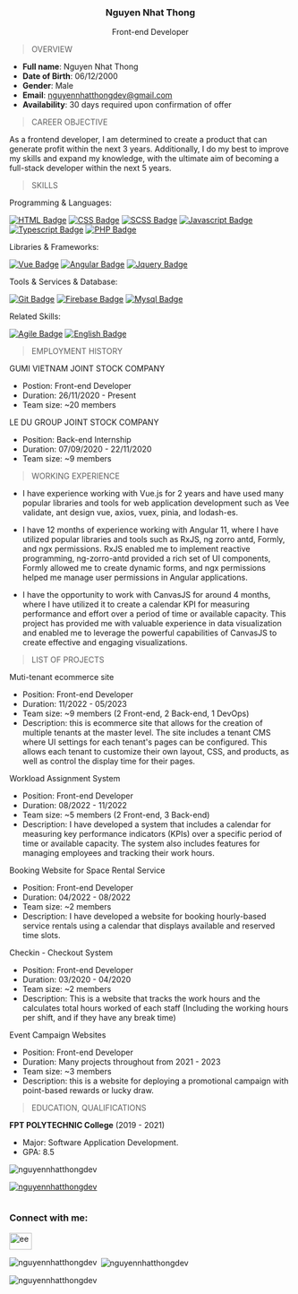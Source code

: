 ### <p style="text-align:center;">Nguyen Nhat Thong</p>
<p style="text-align:center">Front-end Developer</p>

> OVERVIEW

- **Full name**: Nguyen Nhat Thong
- **Date of Birth**: 06/12/2000
- **Gender**: Male
- **Email**: nguyennhatthongdev@gmail.com
- **Availability**: 30 days required upon confirmation of offer

> CAREER OBJECTIVE

As a frontend developer, I am determined to create a product that can generate  profit within the next 3 years. Additionally, I do my best to improve my skills and expand my knowledge, with the ultimate aim of becoming a full-stack developer within the next 5 years.

> SKILLS


Programming & Languages:

[![HTML Badge](https://img.shields.io/badge/-HTML-E34F26?style=for-the-badge&labelColor=black&logo=html5&logoColor=E34F26)](#) [![CSS Badge](https://img.shields.io/badge/-CSS-1572b6?style=for-the-badge&labelColor=black&logo=css3&logoColor=1572b6)](#) [![SCSS Badge](https://img.shields.io/badge/-Sass-CC6699?style=for-the-badge&labelColor=black&logo=sass&logoColor=CC6699)](#) [![Javascript Badge](https://img.shields.io/badge/-Javascript-F0DB4F?style=for-the-badge&labelColor=black&logo=javascript&logoColor=F0DB4F)](#) [![Typescript Badge](https://img.shields.io/badge/-Typescript-3178C6?style=for-the-badge&labelColor=black&logo=typescript&logoColor=3178C6)](#) [![PHP Badge](https://img.shields.io/badge/-PHP-777BB4?style=for-the-badge&labelColor=black&logo=php&logoColor=777BB4)](#)

Libraries & Frameworks:

[![Vue Badge](https://img.shields.io/badge/-Vue-4FC08D?style=for-the-badge&labelColor=black&logo=vuedotjs&logoColor=4FC08D)](#) [![Angular Badge](https://img.shields.io/badge/-Angular-DD0031?style=for-the-badge&labelColor=black&logo=angular&logoColor=DD0031)](#) [![Jquery Badge](https://img.shields.io/badge/-JQuery-0769AD?style=for-the-badge&labelColor=black&logo=jquery&logoColor=0769AD)](#)

Tools & Services & Database:

[![Git Badge](https://img.shields.io/badge/-Git-F05032?style=for-the-badge&labelColor=black&logo=git&logoColor=F05032)](#) [![Firebase Badge](https://img.shields.io/badge/-Firebase-FFCA28?style=for-the-badge&labelColor=black&logo=firebase&logoColor=FFCA28)](#) [![Mysql Badge](https://img.shields.io/badge/-Mysql-4479A1?style=for-the-badge&labelColor=black&logo=mysql&logoColor=4479A1)](#)


Related Skills:

[![Agile Badge](https://img.shields.io/badge/-Agile-1fb0e6?style=for-the-badge&labelColor=black)](#) [![English Badge](https://img.shields.io/badge/-English-blue?style=for-the-badge)](#)

> EMPLOYMENT HISTORY

GUMI VIETNAM JOINT STOCK COMPANY
- Postion: Front-end Developer
- Duration: 26/11/2020 - Present
- Team size: ~20 members

LE DU GROUP JOINT STOCK COMPANY
- Position: Back-end Internship
- Duration: 07/09/2020 - 22/11/2020
- Team size: ~9 members

> WORKING EXPERIENCE

- I have experience working with Vue.js for 2 years and have used many popular libraries and tools for web application development such as Vee validate, ant design vue, axios, vuex, pinia, and lodash-es.

- I have 12 months of experience working with Angular 11, where I have utilized popular libraries and tools such as RxJS, ng zorro antd, Formly, and ngx permissions. RxJS enabled me to implement reactive programming, ng-zorro-antd provided a rich set of UI components, Formly allowed me to create dynamic forms, and ngx permissions helped me manage user permissions in Angular applications.

- I have the opportunity to work with CanvasJS for around 4 months, where I have utilized it to create a calendar KPI for measuring performance and effort over a period of time or available capacity. This project has provided me with valuable experience in data visualization and enabled me to leverage the powerful capabilities of CanvasJS to create effective and engaging visualizations.

> LIST OF PROJECTS

Muti-tenant ecommerce site
- Position: Front-end Developer
- Duration: 11/2022 - 05/2023
- Team size: ~9 members (2 Front-end, 2 Back-end, 1 DevOps)
- Description: this is ecommerce site that allows for the creation of multiple tenants at the master level. The site includes a tenant CMS where UI settings for each tenant's pages can be configured. This allows each tenant to customize their own layout, CSS, and products, as well as control the display time for their pages.

Workload Assignment System
- Position: Front-end Developer
- Duration: 08/2022 - 11/2022
- Team size: ~5 members (2 Front-end, 3 Back-end)
- Description: I have developed a system that includes a calendar for measuring key performance indicators (KPIs) over a specific period of time or available capacity. The system also includes features for managing employees and tracking their work hours.

Booking Website for Space Rental Service
- Position: Front-end Developer
- Duration: 04/2022 - 08/2022
- Team size: ~2 members
- Description: I have developed a website for booking hourly-based service rentals using a calendar that displays available and reserved time slots.

Checkin - Checkout System
- Position: Front-end Developer
- Duration: 03/2020 - 04/2020
- Team size: ~2 members
- Description: This is a website that tracks the work hours and the calculates total hours worked of each staff (Including the working hours per shift, and if they have any break time)

Event Campaign Websites
- Position: Front-end Developer
- Duration: Many projects throughout from 2021 - 2023
- Team size: ~3 members
- Description: this is a website for deploying a promotional campaign with point-based rewards or lucky draw.

> EDUCATION, QUALIFICATIONS​

**FPT POLYTECHNIC College** (2019 - 2021)
- Major: Software Application Development.
- GPA: 8.5

<p align="left"> <img src="https://komarev.com/ghpvc/?username=nguyennhatthongdev&label=Profile%20views&color=0e75b6&style=flat&theme=dark" alt="nguyennhatthongdev" /> </p>

<p align="left"> <a href="https://github.com/ryo-ma/github-profile-trophy"><img src="https://github-profile-trophy.vercel.app/?username=nguyennhatthongdev&theme=dark" alt="nguyennhatthongdev" /></a> </p>

<p align="left"> <a href="https://twitter.com/" target="blank"><img src="https://img.shields.io/twitter/follow/?logo=twitter&style=for-the-badge&theme=dark" alt="" /></a> </p>

<h3 align="left">Connect with me:</h3>
<p align="left">
<a href="https://codesandbox.com/ee" target="blank"><img align="center" src="https://raw.githubusercontent.com/rahuldkjain/github-profile-readme-generator/master/src/images/icons/Social/codesandbox.svg" alt="ee" height="30" width="40" /></a>
</p>

<p><img align="left" src="https://github-readme-stats.vercel.app/api/top-langs?username=nguyennhatthongdev&show_icons=true&locale=en&layout=compact&theme=dark" alt="nguyennhatthongdev" /></p>

<p>&nbsp;<img align="center" src="https://github-readme-stats.vercel.app/api?username=nguyennhatthongdev&show_icons=true&locale=en&theme=dark" alt="nguyennhatthongdev" /></p>

<p><img align="center" src="https://github-readme-streak-stats.herokuapp.com/?user=nguyennhatthongdev&theme=dark" alt="nguyennhatthongdev" /></p>
